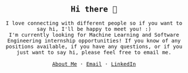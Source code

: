 
<!-- ### Hi there 👋 -->

<p align="center">
  <h2 align="center"><samp>Hi there 👋</samp></h2>
</p>

<p align="center">
  <samp>
    I love connecting with different people so if you want to say hi, I'll
    be happy to meet you! :)
    <br />
    I'm currently looking for Machine Learning and Software Engineering internship opportunities! If you know of any positions available, if you have any questions, or if you just want to say hi, please feel free to email me.
    <!-- <a href="https://joshalvarado.github.io/">joshalvarado.github.io/</a> -->
    <br />
    <br />
    <a href="https://joshalvarado.github.io/">About Me</a>
    ·
    <a href="mailto:josh.alvarado0328@gmail.com">Email</a>
    ·
    <a href="https://linkedin.com/in/Joshua-Alvarado/">LinkedIn</a>
  </samp>
</p>

<!--
**JoshAlvarado/JoshAlvarado** is a ✨ _special_ ✨ repository because its `README.md` (this file) appears on your GitHub profile.

Here are some ideas to get you started:

- 🔭 I’m currently working on ...
- 🌱 I’m currently learning ...
- 👯 I’m looking to collaborate on ...
- 🤔 I’m looking for help with ...
- 💬 Ask me about ...
- 📫 How to reach me: ...
- 😄 Pronouns: ...
- ⚡ Fun fact: ...
-->
